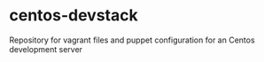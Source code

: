 # centos-devstack
Repository for vagrant files and puppet configuration for an Centos development server

